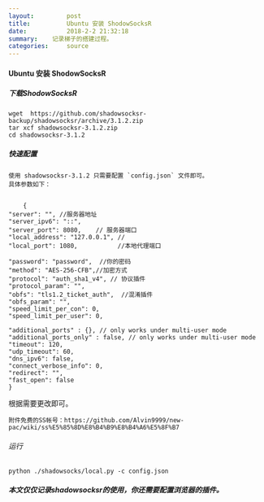 ```yaml
---
layout:     	post
title:      	Ubuntu 安装 ShodowSocksR
date:       	2018-2-2 21:32:18
summary:	记录梯子的搭建过程。
categories:  	source
---
```

#### Ubuntu 安装 ShodowSocksR

#####  下载ShodowSocksR

	
  
	wget  https://github.com/shadowsocksr-backup/shadowsocksr/archive/3.1.2.zip
	tar xcf shadowsocksr-3.1.2.zip
	cd shadowsocksr-3.1.2
	

##### 快速配置

	使用 shadowsocksr-3.1.2 只需要配置 `config.json` 文件即可。
	具体参数如下：


		{
    "server": "", //服务器地址
    "server_ipv6": "::",
    "server_port": 8080, 	// 服务器端口
    "local_address": "127.0.0.1", //
    "local_port": 1080,           //本地代理端口

    "password": "password",  //你的密码
    "method": "AES-256-CFB",//加密方式
    "protocol": "auth_sha1_v4", // 协议插件
    "protocol_param": "",
    "obfs": "tls1.2_ticket_auth",  //混淆插件
    "obfs_param": "",
    "speed_limit_per_con": 0,
    "speed_limit_per_user": 0,

    "additional_ports" : {}, // only works under multi-user mode
    "additional_ports_only" : false, // only works under multi-user mode
    "timeout": 120,
    "udp_timeout": 60,
    "dns_ipv6": false,
    "connect_verbose_info": 0,
    "redirect": "",
    "fast_open": false
	}


根据需要更改即可。
	
	附件免费的SS帐号：https://github.com/Alvin9999/new-pac/wiki/ss%E5%85%8D%E8%B4%B9%E8%B4%A6%E5%8F%B7


###### 运行

	
	python ./shadowsocks/local.py -c config.json
	



#####  本文仅仅记录shadowsocksr的使用，你还需要配置浏览器的插件。



